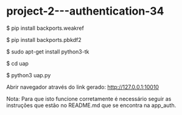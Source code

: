 # project-2---authentication-34

$ pip install backports.weakref

$ pip install backports.pbkdf2

$ sudo apt-get install python3-tk

$ cd uap

$ python3 uap.py

Abrir navegador através do link gerado: http://127.0.0.1:10010

Nota: Para que isto funcione corretamente é necessário seguir as instruções que estão no README.md que se encontra na app_auth. 
